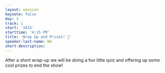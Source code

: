 ```yaml
---
layout: session
keynote: false
day: 2
track: 1
start: '1615'
starttime: '4:15 PM'
title: 'Wrap Up and Prizes! 🎁'
speaker-last-name: NA
short-description:
---
```


After a short wrap-up we will be doing a fun little quiz and offering up some cool prizes to end the show!
